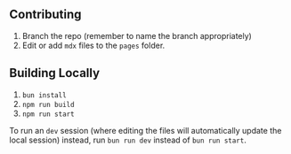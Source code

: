 ## Contributing

1. Branch the repo (remember to name the branch appropriately)
2. Edit or add `mdx` files to the `pages` folder.

## Building Locally

1. ```bun install```
2. ```npm run build```
3. ```npm run start```

To run an `dev` session (where editing the files will automatically update the local session) instead, run `bun run dev` instead of `bun run start`.
